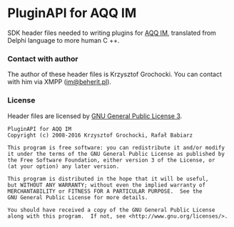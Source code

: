 # PluginAPI for AQQ IM
SDK header files needed to writing plugins for [AQQ IM](http://aqq.eu), translated from Delphi language to more human C ++.

### Contact with author
The author of these header files is Krzysztof Grochocki. You can contact with him via XMPP (im@beherit.pl).

### License
Header files are licensed by [GNU General Public License 3](http://www.gnu.org/copyleft/gpl.html).

~~~~
PluginAPI for AQQ IM
Copyright (c) 2008-2016 Krzysztof Grochocki, Rafał Babiarz

This program is free software: you can redistribute it and/or modify
it under the terms of the GNU General Public License as published by
the Free Software Foundation, either version 3 of the License, or
(at your option) any later version.

This program is distributed in the hope that it will be useful,
but WITHOUT ANY WARRANTY; without even the implied warranty of
MERCHANTABILITY or FITNESS FOR A PARTICULAR PURPOSE.  See the
GNU General Public License for more details.

You should have received a copy of the GNU General Public License
along with this program.  If not, see <http://www.gnu.org/licenses/>.
~~~~